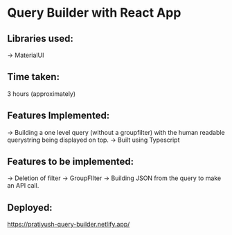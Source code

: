 # Query Builder with React App

## Libraries used:

-> MaterialUI

## Time taken:
3 hours (approximately)

## Features Implemented:
-> Building a one level query (without a groupfilter) with the human readable querystring being displayed on top.
-> Built using Typescript

## Features to be implemented:
-> Deletion of filter
-> GroupFIlter 
-> Building JSON from the query to make an API call.

## Deployed:
https://pratiyush-query-builder.netlify.app/
